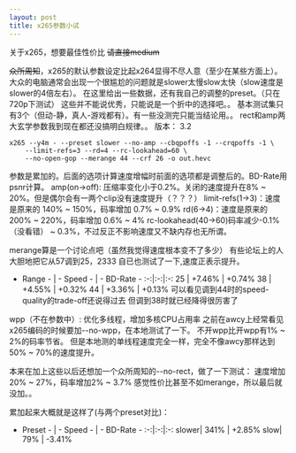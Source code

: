 ```yaml
---
layout: post
title: x265参数小试
---
```


关于x265，想要最佳性价比 ~~请直接medium~~

~~众所周知~~，x265的默认参数设定比起x264显得不尽人意（至少在某些方面上）。
大众的电脑通常会出现一个很尴尬的问题就是slower太慢slow太快（slow速度是slower的4倍左右）。
在这里给出一些数据，还有我自己的调整的preset。（只在720p下测试）
这些并不能说优秀，只能说是一个折中的选择吧。。
基本测试集只有3个（但动-静，真人-游戏都有）。有一些没测完只能当结论用。。
rect和amp两大玄学参数我到现在都还没搞明白规律。。
版本： 3.2


```
x265 --y4m - --preset slower --no-amp --cbqpoffs -1 --crqpoffs -1 \
    --limit-refs=3 --rd=4 --rc-lookahead=60 \
    --no-open-gop --merange 44 --crf 26 -o out.hevc
```

参数是累加的。后面的选项计算速度增幅时前面的选项都是调整后的。BD-Rate用psnr计算。
amp(on->off): 压缩率变化小于0.2%。关闭的速度提升在8% ~ 20%。但是偶尔会有一两个clip没有速度提升（？？？）
limit-refs(1->3)：速度是原来的 140% ~ 150%，码率增加 0.7% ~ 0.9%
rd(6->4)：速度是原来的 200% ~ 220%，码率增加 0.6% ~ 4%
rc-lookahead(40->60)码率减少-0.1%（没看错） ~ 0.3%，不过反正不影响速度又不缺内存也无所谓。

merange算是一个讨论点吧（虽然我觉得速度根本变不了多少）
有些论坛上的人大胆地把它从57调到25，2333
自已也测试了一下,速度正表示提升。
- Range - | - Speed - | - BD-Rate -
:-:|:-:|:-:
25 | +7.46% | +0.74%
38 | +4.55% | +0.32%
44 | +3.36% | +0.13%
可以看见调到44时的speed-quality的trade-off还说得过去
但调到38时就已经降得很厉害了

wpp（不在参数中）: 优化多线程，增加多核CPU占用率
之前在awcy上经常看见x265编码的时候要加--no-wpp，在本地测试了一下。
不开wpp比开wpp有1% ~ 2%的码率节省。
但是本地测的单线程速度完全一样，完全不像awcy那样达到50% ~ 70%的速度提升。

本来在加上这些以后还想加一个众所周知的--no-rect，做了一下测试：
速度增加20% ~ 27%，码率增加2% ~ 3.7%
感觉性价比甚至不如merange，所以最后就没加。。

累加起来大概就是这样了(与两个preset对比)：
- Preset - | - Speed - | - BD-Rate -
:-:|:-:|:-:
slower| 341% | +2.85%
slow| 79% | -3.41%

